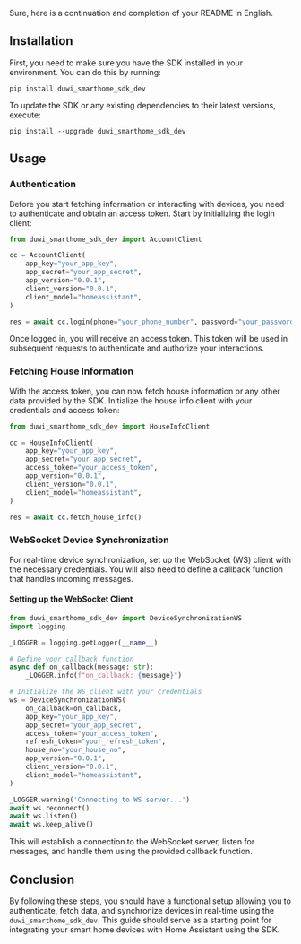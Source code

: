 Sure, here is a continuation and completion of your README in English.

## Installation

First, you need to make sure you have the SDK installed in your environment. You can do this by running:

```shell
pip install duwi_smarthome_sdk_dev
```

To update the SDK or any existing dependencies to their latest versions, execute:

```shell
pip install --upgrade duwi_smarthome_sdk_dev
```

## Usage

### Authentication

Before you start fetching information or interacting with devices, you need to authenticate and obtain an access token. Start by initializing the login client:

```python
from duwi_smarthome_sdk_dev import AccountClient

cc = AccountClient(
    app_key="your_app_key",
    app_secret="your_app_secret",
    app_version="0.0.1",
    client_version="0.0.1",
    client_model="homeassistant",
)

res = await cc.login(phone="your_phone_number", password="your_password")
```

Once logged in, you will receive an access token. This token will be used in subsequent requests to authenticate and authorize your interactions.

### Fetching House Information

With the access token, you can now fetch house information or any other data provided by the SDK. Initialize the house info client with your credentials and access token:

```python
from duwi_smarthome_sdk_dev import HouseInfoClient

cc = HouseInfoClient(
    app_key="your_app_key",
    app_secret="your_app_secret",
    access_token="your_access_token",
    app_version="0.0.1",
    client_version="0.0.1",
    client_model="homeassistant",
)

res = await cc.fetch_house_info()
```

### WebSocket Device Synchronization

For real-time device synchronization, set up the WebSocket (WS) client with the necessary credentials. You will also need to define a callback function that handles incoming messages.

#### Setting up the WebSocket Client

```python
from duwi_smarthome_sdk_dev import DeviceSynchronizationWS
import logging

_LOGGER = logging.getLogger(__name__)

# Define your callback function
async def on_callback(message: str):
    _LOGGER.info(f"on_callback: {message}")

# Initialize the WS client with your credentials
ws = DeviceSynchronizationWS(
    on_callback=on_callback,
    app_key="your_app_key",
    app_secret="your_app_secret",
    access_token="your_access_token",
    refresh_token="your_refresh_token",
    house_no="your_house_no",
    app_version="0.0.1",
    client_version="0.0.1",
    client_model="homeassistant",
)

_LOGGER.warning('Connecting to WS server...')
await ws.reconnect()
await ws.listen()
await ws.keep_alive()
```

This will establish a connection to the WebSocket server, listen for messages, and handle them using the provided callback function.

## Conclusion

By following these steps, you should have a functional setup allowing you to authenticate, fetch data, and synchronize devices in real-time using the `duwi_smarthome_sdk_dev`. This guide should serve as a starting point for integrating your smart home devices with Home Assistant using the SDK.